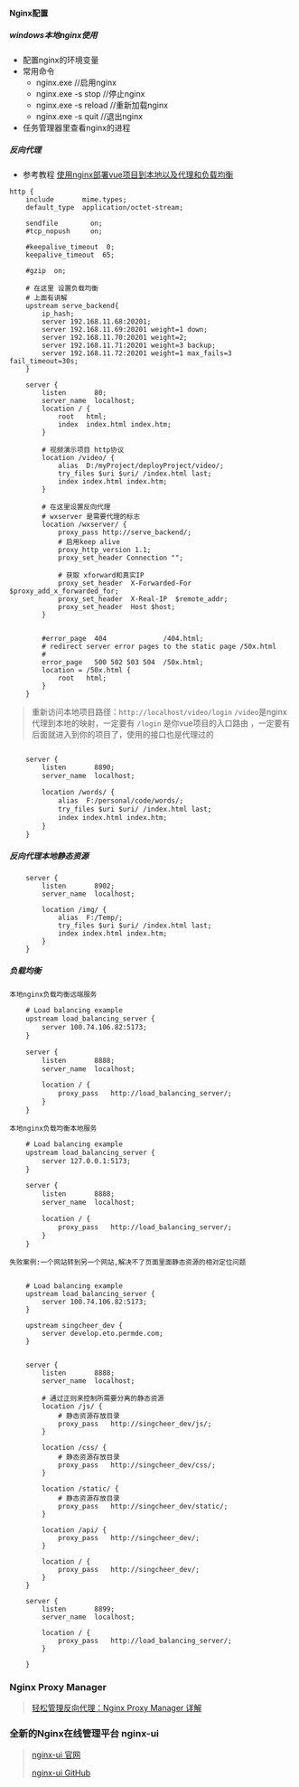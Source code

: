 #### Nginx配置

##### windows本地nginx使用

- 配置nginx的环境变量
- 常用命令
  - nginx.exe			//启用nginx
  - nginx.exe -s stop     //停止nginx
  - nginx.exe -s reload  //重新加载nginx
  - nginx.exe -s quit     //退出nginx
- 任务管理器里查看nginx的进程

##### 反向代理

- 参考教程 [使用nginx部署vue项目到本地以及代理和负载均衡](https://blog.csdn.net/qq_43886365/article/details/127109135)

```TXT
http {
    include       mime.types;
    default_type  application/octet-stream;

    sendfile        on;
    #tcp_nopush     on;

    #keepalive_timeout  0;
    keepalive_timeout  65;

    #gzip  on;
    
    # 在这里 设置负载均衡
    # 上面有讲解 
    upstream serve_backend{
		ip_hash;
		server 192.168.11.68:20201;
		server 192.168.11.69:20201 weight=1 down;
		server 192.168.11.70:20201 weight=2;
		server 192.168.11.71:20201 weight=3 backup;
		server 192.168.11.72:20201 weight=1 max_fails=3 fail_timeout=30s;
	}

    server {
        listen       80;
        server_name  localhost;
        location / {
            root   html;
            index  index.html index.htm;
        }

        # 视频演示项目 http协议
        location /video/ {
            alias  D:/myProject/deployProject/video/;
            try_files $uri $uri/ /index.html last;
            index index.html index.htm;
        }
        
        # 在这里设置反向代理
        # wxserver 是需要代理的标志
        location /wxserver/ {
            proxy_pass http://serve_backend/;
            # 启用keep alive
            proxy_http_version 1.1;
            proxy_set_header Connection "";

            # 获取 xforward和真实IP
            proxy_set_header  X-Forwarded-For  $proxy_add_x_forwarded_for;
            proxy_set_header  X-Real-IP  $remote_addr;
            proxy_set_header  Host $host;
        }
        
        
        #error_page  404              /404.html;
        # redirect server error pages to the static page /50x.html
        #
        error_page   500 502 503 504  /50x.html;
        location = /50x.html {
            root   html;
        }
    }
```

> 重新访问本地项目路径：`http://localhost/video/login`
> `/video`是nginx代理到本地的映射，一定要有
> `/login` 是你vue项目的入口路由 ，一定要有
> 后面就进入到你的项目了，使用的接口也是代理过的

```txt

    server {
        listen       8890;
        server_name  localhost;

        location /words/ {
            alias  F:/personal/code/words/;
            try_files $uri $uri/ /index.html last;
            index index.html index.htm;
        }
    }
```

##### 反向代理本地静态资源

```config
	server {
        listen       8902;
        server_name  localhost;

        location /img/ {
            alias  F:/Temp/;
            try_files $uri $uri/ /index.html last;
            index index.html index.htm;
        }
    }
```



##### 负载均衡

`本地nginx负载均衡远端服务`

```txt
	# Load balancing example
	upstream load_balancing_server {
	    server 100.74.106.82:5173;
	}

    server {
        listen       8888;
        server_name  localhost;

        location / {
            proxy_pass   http://load_balancing_server/;
        }
    }
```

`本地nginx负载均衡本地服务`

```txt
	# Load balancing example
	upstream load_balancing_server {
	    server 127.0.0.1:5173;
	}

    server {
        listen       8888;
        server_name  localhost;

        location / {
            proxy_pass   http://load_balancing_server/;
        }
    }
```

`失败案例:一个网站转到另一个网站,解决不了页面里面静态资源的相对定位问题`

```config
	
	# Load balancing example
	upstream load_balancing_server {
	    server 100.74.106.82:5173;
	}
	
	upstream singcheer_dev {
	    server develop.eto.permde.com;
	}


    server {
        listen       8888;
        server_name  localhost;
		
		# 通过正则来控制所需要分离的静态资源
		location /js/ {
			# 静态资源存放目录
			proxy_pass   http://singcheer_dev/js/;
		}
		
		location /css/ {
			# 静态资源存放目录
			proxy_pass   http://singcheer_dev/css/;
		}
		
		location /static/ {
			# 静态资源存放目录
			proxy_pass   http://singcheer_dev/static/;
		}
		
		location /api/ {
			proxy_pass   http://singcheer_dev/;
		}
		
        location / {
            proxy_pass   http://singcheer_dev/;
        }
    }

    server {
        listen       8899;
        server_name  localhost;
		
        location / {
            proxy_pass   http://load_balancing_server/;
        }

    }
```

### Nginx Proxy Manager

> [轻松管理反向代理：Nginx Proxy Manager 详解](https://jwinks.com/p/nginx-proxy-manager/)

### 全新的Nginx在线管理平台 nginx-ui

> [nginx-ui 官网](https://nginxui.com/zh_CN/)
>
> [nginx-ui GitHub](https://github.com/0xJacky/nginx-ui)